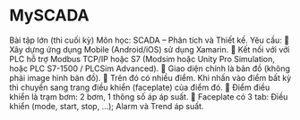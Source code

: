 # MySCADA
Bài tập lớn (thi cuối kỳ)
Môn học: SCADA – Phân tích và Thiết kế.
Yêu cầu:
 Xây dựng ứng dụng Mobile (Android/iOS) sử dụng Xamarin.
 Kết nối với với PLC hỗ trợ Modbus TCP/IP hoặc S7 (Modsim hoặc Unity Pro Simulation,
hoặc PLC S7-1500 / PLCSim Advanced).
 Giao diện chính là bản đồ (không phải image hình bản đồ).
 Trên đó có nhiều điểm. Khi nhấn vào điểm bất kỳ thì chuyển sang trang điều khiển
(faceplate) của điểm đó.
 Điểm điều khiển là trạm bơm: 2 bơm, 1 thông số áp áp suất.
 Faceplate có 3 tab: Điều khiển (mode, start, stop, …); Alarm và Trend áp suất.
